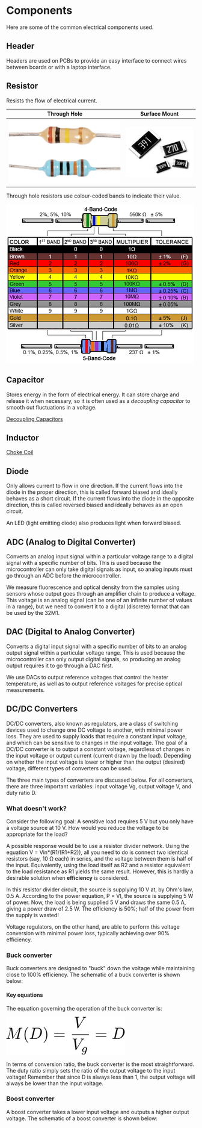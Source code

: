 # Components

Here are some of the common electrical components used.


## Header

Headers are used on PCBs to provide an easy interface to connect wires between boards or with a laptop interface.


## Resistor

Resists the flow of electrical current.

| Through Hole | Surface Mount |
| :-: | :-: |
| ![](../figures/resistor-th.jpg) | ![](../figures/resistor-smt.jpg) |

Through hole resistors use colour-coded bands to indicate their value.

![](../figures/resistor-colour-codes.png)


## Capacitor

Stores energy in the form of electrical energy. It can store charge and release it when necessary, so it is often used as a *decoupling capacitor* to smooth out fluctuations in a voltage.

[Decoupling Capacitors](http://www.thebox.myzen.co.uk/Tutorial/De-coupling.html)


## Inductor

[Choke Coil](https://en.wikipedia.org/wiki/Choke_(electronics))


## Diode

Only allows current to flow in one direction. If the current flows into the diode in the proper direction, this is called forward biased and ideally behaves as a short circuit. If the current flows into the diode in the opposite direction, this is called reversed biased and ideally behaves as an open circuit.

An LED (light emitting diode) also produces light when forward biased.


## ADC (Analog to Digital Converter)

Converts an analog input signal within a particular voltage range to a digital signal with a specific number of bits. This is used because the microcontroller can only take digital signals as input, so analog inputs must go through an ADC before the microcontroller.

We measure fluorescence and optical density from the samples using sensors whose output goes through an amplifier chain to produce a voltage. This voltage is an analog signal (can be one of an infinite number of values in a range), but we need to convert it to a digital (discrete) format that can be used by the 32M1.


## DAC (Digital to Analog Converter)

Converts a digital input signal with a specific number of bits to an analog output signal within a particular voltage range. This is used because the microcontroller can only output digital signals, so producing an analog output requires it to go through a DAC first.

We use DACs to output reference voltages that control the heater temperature, as well as to output reference voltages for precise optical measurements.

## DC/DC Converters

DC/DC converters, also known as regulators, are a class of switching devices used to change one DC voltage to another, with minimal power loss. They are used to supply loads that require a constant input voltage, and which can be sensitive to changes in the input voltage. The goal of a DC/DC converter is to output a constant voltage, regardless of changes in the input voltage or output current (current drawn by the load). Depending on whether the input voltage is lower or higher than the output (desired) voltage, different types of converters can be used.

The three main types of converters are discussed below. For all converters, there are three important variables: input voltage Vg, output voltage V, and duty ratio D.

### What doesn't work?

Consider the following goal: A sensitive load requires 5 V but you only have a voltage source at 10 V. How would you reduce the voltage to be appropriate for the load?

A possible response would be to use a resistor divider network. Using the equation V = Vin*(R1/(R1+R2)), all you need to do is connect two identical resistors (say, 10 Ω each) in series, and the voltage between them is half of the input. Equivalently, using the load itself as R2 and a resistor equivalent to the load resistance as R1 yields the same result. However, this is hardly a desirable solution when **efficiency** is considered.

In this resistor divider circuit, the source is supplying 10 V at, by Ohm's law, 0.5 A. According to the power equation, P = VI, the source is supplying 5 W of power. Now, the load is being supplied 5 V and draws the same 0.5 A, giving a power draw of 2.5 W. The efficiency is 50%; half of the power from the supply is wasted!

Voltage regulators, on the other hand, are able to perform this voltage conversion with minimal power loss, typically achieving over 90% efficiency.

### Buck converter

Buck converters are designed to "buck" down the voltage while maintaining close to 100% efficiency. The schematic of a buck converter is shown below:

#### Key equations

The equation governing the operation of the buck converter is:

![](../figures/MD_buck.png)

In terms of conversion ratio, the buck converter is the most straightforward. The duty ratio simply sets the ratio of the output voltage to the input voltage! Remember that since D is always less than 1, the output voltage will always be lower than the input voltage.

### Boost converter

A boost converter takes a lower input voltage and outputs a higher output voltage. The schematic of a boost converter is shown below:
